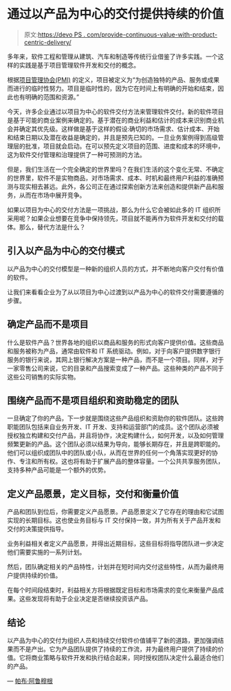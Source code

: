 # 通过以产品为中心的交付提供持续的价值

> 原文:[https://devo PS . com/provide-continuous-value-with-product-centric-delivery/](https://devops.com/provide-continuous-value-with-product-centric-delivery/)

多年来，软件工程和管理从建筑、汽车和制造等传统行业借鉴了许多实践。一个这样的实践是基于项目管理软件开发和交付的概念。

根据[项目管理协会(PMI)](https://www.pmi.org/) 的定义，项目被定义为“为创造独特的产品、服务或成果而进行的临时性努力。项目是临时性的，因为它在时间上有明确的开始和结束，因此也有明确的范围和资源。”

今天，许多企业通过以项目为中心的软件交付方法来管理软件交付。新的软件项目是基于可能的商业案例来确定的。基于潜在的商业利益和估计的成本来识别商业机会并确定其优先级。这样做是基于这样的假设:确切的市场需求、估计成本、开始和结束日期以及潜在收益是确定的，并且是预先已知的。一旦业务案例得到高级管理层的批准，项目就会启动。在可以预先定义项目的范围、进度和成本的环境中，这为软件交付管理和治理提供了一种可预测的方法。

但是，我们生活在一个完全确定的世界里吗？在我们生活的这个变化无常、不确定的世界里，软件不是实物商品，对市场需求、成本、时机和最终用户利益的准确预测与现实相去甚远。此外，各公司正在通过探索创新方法来创造和提供新产品和服务，从而在市场中展开竞争。

如果以项目为中心的交付方法是一项挑战，那么为什么它会被如此多的 IT 组织所采用呢？如果企业想要在竞争中保持领先，项目就不能再作为软件开发和交付的载体。那么，替代方法是什么？

## **引入以产品为中心的交付模式**

以产品为中心的交付模型是一种新的组织人员的方式，并不断地向客户交付有价值的软件。

让我们来看看企业为了从以项目为中心过渡到以产品为中心的软件交付需要遵循的步骤。

## **确定产品而不是项目**

什么是软件产品？世界各地的组织以商品和服务的形式向客户提供价值。这些商品和服务被称为产品，通常由软件和 IT 系统驱动。例如，对于向客户提供数字银行服务的银行来说，其网上银行解决方案是一种产品，而不是一个项目。同样，对于一家零售公司来说，它的目录和产品搜索变成了一种产品。这些种类的产品不同于这些公司销售的实际实物。

## **围绕产品而不是项目组织和资助稳定的团队**

一旦确定了你的产品，下一步就是围绕这些产品组织和资助你的软件团队。这些跨职能团队包括来自业务开发、IT 开发、支持和运营部门的成员。这个团队必须被授权独立构建和交付产品，并且将协作，决定构建什么，如何开发，以及如何管理频繁更新的产品。这个团队必须以结果为导向，能够长期存在，并且是跨职能的。他们可以组织成团队中的团队或小队，从而在世界的任何一个角落实现更好的协作、专注和所有权。这也将有助于扩展产品的整体容量。一个公共共享服务团队，支持多种产品可能是一个额外的优势。

## **定义产品愿景，定义目标，交付和衡量价值**

产品和团队到位后，你需要定义产品愿景。产品愿景定义了它存在的理由和它试图实现的长期目标。这也使业务目标与 IT 交付保持一致，并为所有关于产品开发和交付的决策提供指导。

业务利益相关者定义产品愿景，并得出近期目标，这些目标将指导团队进一步决定他们需要实施的一系列计划。

然后，团队确定相关的产品特性，计划并在短时间内交付这些特性，从而为最终用户提供持续的价值。

在每个时间段结束时，利益相关方将根据既定目标和市场需求的变化来衡量产品成果。这些发现将有助于企业决定是否继续投资该产品。

## **结论**

以产品为中心的交付为组织人员和持续交付软件价值铺平了新的道路，更加强调结果而不是产出。它为产品团队提供了持续的工作流，并为最终用户提供了持续的价值。它将商业策略与软件开发和执行结合起来，同时授权团队决定什么最适合他们的产品。

— [帕布·阿鲁穆根](https://devops.com/author/prabhu-arumugham/)
